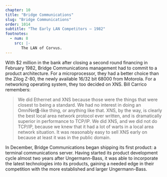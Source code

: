 ```yaml
---
chapter: 10
title: "Bridge Communications"
slug: "Bridge Communications"
order: 1014
subtitle: "The Early LAN Competitors – 1982"
footnotes:
  - num: 8
    src: |-
       The LAN of Corvus.
---
```


With $2 million in the bank after closing a second round financing in February 1982, Bridge Communications management had to commit to a product architecture. For a microprocessor, they had a better choice than the Zilog Z-80, the newly available 16/32 bit 68000 from Motorola. For a networking operating system, they too decided on XNS. Bill Carrico remembers:

>We did Ethernet and XNS because those were the things that were closest to being a standard. We had no interest in doing an OmniNet<a name="fnloc8" href="#fn8">8</a>-like thing, or anything like that. XNS, by the way, is clearly the best local area network protocol ever written, and is dramatically superior in performance to TCP/IP. We did XNS, and we did not do TCP/IP, because we knew that it had a lot of warts in a local area network situation. It was reasonably easy to sell XNS early on because at least it was in the public domain.

In December, Bridge Communications began shipping its first product: a terminal communications server. Having started its product development cycle almost two years after Ungermann-Bass, it was able to incorporate the latest technologies into its products, gaining a needed edge in their competition with the more established and larger Ungermann-Bass.

